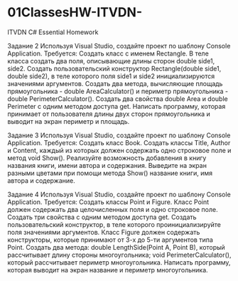 # 01ClassesHW-ITVDN-
ITVDN C# Essential Homework

Задание 2
Используя Visual Studio, создайте проект по шаблону Console Application.
Требуется: Создать класс с именем Rectangle. 
В теле класса создать два поля, описывающие длины сторон double side1, side2.
Создать пользовательский конструктор Rectangle(double side1, double side2), в теле которого
поля side1 и side2 инициализируются значениями аргументов.
Создать два метода, вычисляющие площадь прямоугольника - double AreaCalculator() и периметр
прямоугольника - double PerimeterCalculator().
Создать два свойства double Area и double Perimeter с одним методом доступа get.
Написать программу, которая принимает от пользователя длины двух сторон прямоугольника и выводит
на экран периметр и площадь. 

Задание 3
Используя Visual Studio, создайте проект по шаблону Console Application.
Требуется:
Создать класс Book. Создать классы Title, Author и Content, каждый из которых должен содержать
одно строковое поле и метод void Show().
Реализуйте возможность добавления в книгу названия книги, имени автора и содержания.
Выведите на экран разными цветами при помощи метода Show() название книги, имя автора и
содержание.

Задание 4
Используя Visual Studio, создайте проект по шаблону Console Application.
Требуется:
Создать классы Point и Figure.
Класс Point должен содержать два целочисленных поля и одно строковое поле.
Создать три свойства с одним методом доступа get.
Создать пользовательский конструктор, в теле которого проинициализируйте поля значениями
аргументов. Класс Figure должен содержать конструкторы, которые принимают от 3-х до 5-ти
аргументов типа Point.
Создать два метода: double LengthSide(Point A, Point B), который рассчитывает длину
стороны многоугольника; void PerimeterCalculator(), который рассчитывает периметр
многоугольника.
Написать программу, которая выводит на экран название и периметр многоугольника. 
